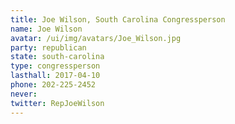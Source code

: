 ```yaml
---
title: Joe Wilson, South Carolina Congressperson
name: Joe Wilson
avatar: /ui/img/avatars/Joe_Wilson.jpg
party: republican
state: south-carolina
type: congressperson
lasthall: 2017-04-10
phone: 202-225-2452
never: 
twitter: RepJoeWilson
---
```

